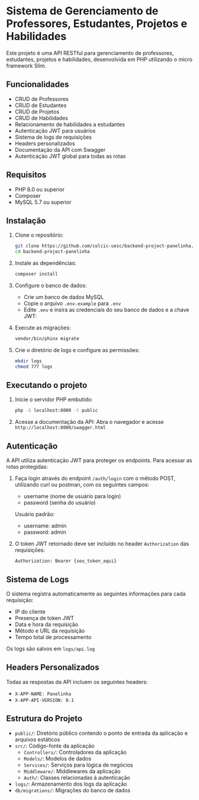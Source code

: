 # Sistema de Gerenciamento de Professores, Estudantes, Projetos e Habilidades

Este projeto é uma API RESTful para gerenciamento de professores, estudantes, projetos e habilidades, desenvolvida em PHP utilizando o micro framework Slim.

## Funcionalidades

- CRUD de Professores
- CRUD de Estudantes
- CRUD de Projetos
- CRUD de Habilidades
- Relacionamento de habilidades a estudantes
- Autenticação JWT para usuários
- Sistema de logs de requisições
- Headers personalizados
- Documentação da API com Swagger
- Autenticação JWT global para todas as rotas

## Requisitos

- PHP 8.0 ou superior
- Composer
- MySQL 5.7 ou superior

## Instalação

1. Clone o repositório:
   ```bash
   git clone https://github.com/colcic-uesc/backend-project-panelinha.git
   cd backend-project-panelinha
   ```

2. Instale as dependências:
   ```bash
   composer install
   ```

3. Configure o banco de dados:
   - Crie um banco de dados MySQL
   - Copie o arquivo `.env.example` para `.env`
   - Edite `.env` e insira as credenciais do seu banco de dados e a chave JWT:

4. Execute as migrações:
   ```bash
   vendor/bin/phinx migrate
   ```

5. Crie o diretório de logs e configure as permissões:
   ```bash
   mkdir logs
   chmod 777 logs
   ```

## Executando o projeto

1. Inicie o servidor PHP embutido:
   ```bash
   php -S localhost:8000 -t public
   ```

2. Acesse a documentação da API:
   Abra o navegador e acesse `http://localhost:8000/swagger.html`

## Autenticação

A API utiliza autenticação JWT para proteger os endpoints. Para acessar as rotas protegidas:

1. Faça login através do endpoint `/auth/login` com o método POST, utilizando curl ou postman, com os seguintes campos:
   - username (nome de usuário para login)
   - password (senha do usuário)

   Usuário padrão:
   - username: admin
   - password: admin

2. O token JWT retornado deve ser incluído no header `Authorization` das requisições:
   ```
   Authorization: Bearer {seu_token_aqui}
   ```

## Sistema de Logs

O sistema registra automaticamente as seguintes informações para cada requisição:
- IP do cliente
- Presença de token JWT
- Data e hora da requisição
- Método e URL da requisição
- Tempo total de processamento

Os logs são salvos em `logs/api.log`

## Headers Personalizados

Todas as respostas da API incluem os seguintes headers:
- `X-APP-NAME: Panelinha`
- `X-APP-API-VERSION: 0.1`

## Estrutura do Projeto

- `public/`: Diretório público contendo o ponto de entrada da aplicação e arquivos estáticos
- `src/`: Código-fonte da aplicação
  - `Controllers/`: Controladores da aplicação
  - `Models/`: Modelos de dados
  - `Services/`: Serviços para lógica de negócios
  - `Middleware/`: Middlewares da aplicação
  - `Auth/`: Classes relacionadas à autenticação
- `logs/`: Armazenamento dos logs da aplicação
- `db/migrations/`: Migrações do banco de dados